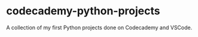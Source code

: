 # codecademy-python-projects
A collection of my first Python projects done on Codecademy and VSCode.

